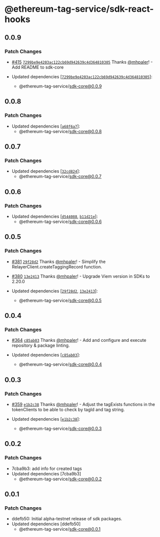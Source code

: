 # @ethereum-tag-service/sdk-react-hooks

## 0.0.9

### Patch Changes

- [#415](https://github.com/ethereum-tag-service/ets/pull/415) [`7299be9e4203ac122cb69d942639c4d364810305`](https://github.com/ethereum-tag-service/ets/commit/7299be9e4203ac122cb69d942639c4d364810305) Thanks [@mhpaler](https://github.com/mhpaler)! - Add README to sdk-core

- Updated dependencies [[`7299be9e4203ac122cb69d942639c4d364810305`](https://github.com/ethereum-tag-service/ets/commit/7299be9e4203ac122cb69d942639c4d364810305)]:
  - @ethereum-tag-service/sdk-core@0.0.9

## 0.0.8

### Patch Changes

- Updated dependencies [[`a68f6a7`](https://github.com/ethereum-tag-service/ets/commit/a68f6a70a1616c1e75e5df6e2ee4e3c546620d82)]:
  - @ethereum-tag-service/sdk-core@0.0.8

## 0.0.7

### Patch Changes

- Updated dependencies [[`32cd824`](https://github.com/ethereum-tag-service/ets/commit/32cd82415e907e6d143281e2d9b5436d5a44fb1c)]:
  - @ethereum-tag-service/sdk-core@0.0.7

## 0.0.6

### Patch Changes

- Updated dependencies [[`d544088`](https://github.com/ethereum-tag-service/ets/commit/d544088664ac78424d290ee417c85dd9bf205749), [`b11d21e`](https://github.com/ethereum-tag-service/ets/commit/b11d21ea8ede9938442165da29550dfef405a658)]:
  - @ethereum-tag-service/sdk-core@0.0.6

## 0.0.5

### Patch Changes

- [#381](https://github.com/ethereum-tag-service/ets/pull/381) [`29f28d2`](https://github.com/ethereum-tag-service/ets/commit/29f28d22ffdf412156afe76f1acc08aa72d5ce00) Thanks [@mhpaler](https://github.com/mhpaler)! - Simplify the RelayerClient.createTaggingRecord function.

- [#380](https://github.com/ethereum-tag-service/ets/pull/380) [`13e2413`](https://github.com/ethereum-tag-service/ets/commit/13e24136e3eae44404e3655c5a826465736452d0) Thanks [@mhpaler](https://github.com/mhpaler)! - Upgrade Viem version in SDKs to 2.20.0

- Updated dependencies [[`29f28d2`](https://github.com/ethereum-tag-service/ets/commit/29f28d22ffdf412156afe76f1acc08aa72d5ce00), [`13e2413`](https://github.com/ethereum-tag-service/ets/commit/13e24136e3eae44404e3655c5a826465736452d0)]:
  - @ethereum-tag-service/sdk-core@0.0.5

## 0.0.4

### Patch Changes

- [#364](https://github.com/ethereum-tag-service/ets/pull/364) [`c85ab03`](https://github.com/ethereum-tag-service/ets/commit/c85ab033adbff506a27e0c747da01a0ac53e9f59) Thanks [@mhpaler](https://github.com/mhpaler)! - Add and configure and execute repository & package linting.

- Updated dependencies [[`c85ab03`](https://github.com/ethereum-tag-service/ets/commit/c85ab033adbff506a27e0c747da01a0ac53e9f59)]:
  - @ethereum-tag-service/sdk-core@0.0.4

## 0.0.3

### Patch Changes

- [#359](https://github.com/ethereum-tag-service/ets/pull/359) [`e1b2c38`](https://github.com/ethereum-tag-service/ets/commit/e1b2c38f4c10b2f225d30354732004cf90620f1e) Thanks [@mhpaler](https://github.com/mhpaler)! - Adjust the tagExists functions in the tokenClients to be able to check by tagId and tag string.

- Updated dependencies [[`e1b2c38`](https://github.com/ethereum-tag-service/ets/commit/e1b2c38f4c10b2f225d30354732004cf90620f1e)]:
  - @ethereum-tag-service/sdk-core@0.0.3

## 0.0.2

### Patch Changes

- 7cba9b3: add info for created tags
- Updated dependencies [7cba9b3]
  - @ethereum-tag-service/sdk-core@0.0.2

## 0.0.1

### Patch Changes

- ddefb50: Initial alpha-testnet release of sdk packages.
- Updated dependencies [ddefb50]
  - @ethereum-tag-service/sdk-core@0.0.1
